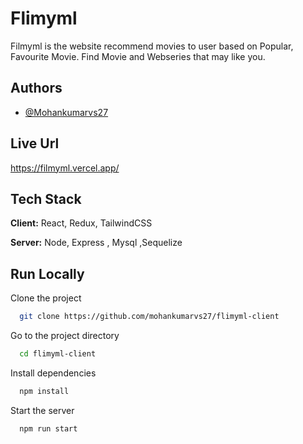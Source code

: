 
# Flimyml

Filmyml is the website recommend movies to user based on Popular, Favourite Movie. Find Movie and Webseries that may like you.


## Authors

- [@Mohankumarvs27](https://github.com/mohankumarvs27)


## Live Url

https://filmyml.vercel.app/


## Tech Stack

**Client:** React, Redux, TailwindCSS

**Server:** Node, Express , Mysql ,Sequelize


## Run Locally

Clone the project

```bash
  git clone https://github.com/mohankumarvs27/flimyml-client
```

Go to the project directory

```bash
  cd flimyml-client
```

Install dependencies

```bash
  npm install
```

Start the server

```bash
  npm run start
```

